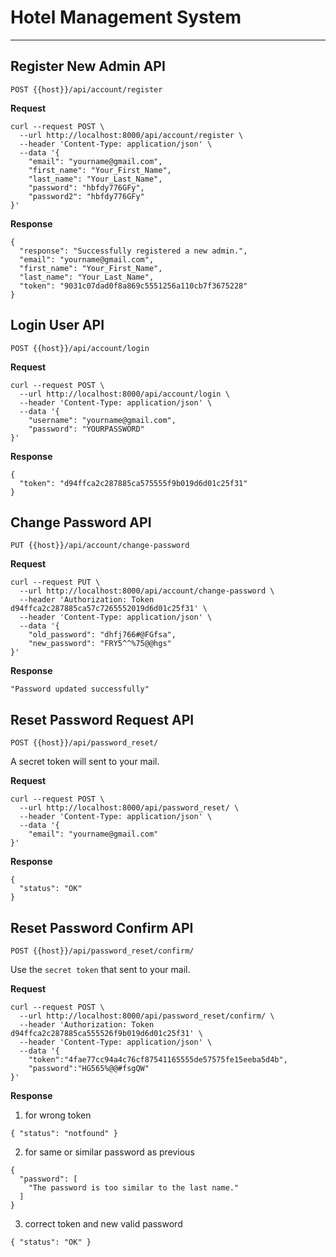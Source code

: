 # Hotel Management System

-------------------------

## Register New Admin API

```
POST {{host}}/api/account/register
```

**Request**
```
curl --request POST \
  --url http://localhost:8000/api/account/register \
  --header 'Content-Type: application/json' \
  --data '{
	"email": "yourname@gmail.com",
	"first_name": "Your_First_Name",
	"last_name": "Your_Last_Name",
	"password": "hbfdy776GFy",
	"password2": "hbfdy776GFy"
}'
```

**Response**
```
{
  "response": "Successfully registered a new admin.",
  "email": "yourname@gmail.com",
  "first_name": "Your_First_Name",
  "last_name": "Your_Last_Name",
  "token": "9031c07dad0f8a869c5551256a110cb7f3675228"
}
```

## Login User API

```
POST {{host}}/api/account/login
```

**Request**
```
curl --request POST \
  --url http://localhost:8000/api/account/login \
  --header 'Content-Type: application/json' \
  --data '{
	"username": "yourname@gmail.com",
	"password": "YOURPASSWORD"
}'
```

**Response**
```
{
  "token": "d94ffca2c287885ca575555f9b019d6d01c25f31"
}
```

## Change Password API

```
PUT {{host}}/api/account/change-password
```

**Request**
```
curl --request PUT \
  --url http://localhost:8000/api/account/change-password \
  --header 'Authorization: Token d94ffca2c287885ca57c7265552019d6d01c25f31' \
  --header 'Content-Type: application/json' \
  --data '{
    "old_password": "dhfj766#@FGfsa",
    "new_password": "FRY5^^%75@@hgs"
}'
```
**Response**
```
"Password updated successfully"
```

## Reset Password Request API

```
POST {{host}}/api/password_reset/
```

A secret token will sent to your mail.

**Request**
```
curl --request POST \
  --url http://localhost:8000/api/password_reset/ \
  --header 'Content-Type: application/json' \
  --data '{
	"email": "yourname@gmail.com"
}'
```
**Response**
```
{
  "status": "OK"
}
```

## Reset Password Confirm API

```
POST {{host}}/api/password_reset/confirm/
```

Use the `secret token` that sent to your mail.

**Request**
```
curl --request POST \
  --url http://localhost:8000/api/password_reset/confirm/ \
  --header 'Authorization: Token d94ffca2c287885ca555526f9b019d6d01c25f31' \
  --header 'Content-Type: application/json' \
  --data '{
    "token":"4fae77cc94a4c76cf87541165555de57575fe15eeba5d4b",
    "password":"HG565%@@#fsgQW"
}'
```

**Response**
1. for wrong token
```
{ "status": "notfound" }
```
2. for same or similar password as previous
```
{
  "password": [
    "The password is too similar to the last name."
  ]
}
```
3. correct token and new valid password
```
{ "status": "OK" }
```